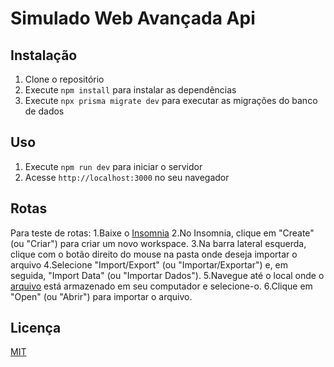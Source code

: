 # Simulado Web Avançada Api


## Instalação

1. Clone o repositório
2. Execute `npm install` para instalar as dependências
3. Execute `npx prisma migrate dev` para executar as migrações do banco de dados

## Uso

1. Execute `npm run dev` para iniciar o servidor
2. Acesse `http://localhost:3000` no seu navegador

## Rotas
Para teste de rotas:
1.Baixe o [Insomnia](https://insomnia.rest/download)
2.No Insomnia, clique em "Create" (ou "Criar") para criar um novo workspace.
3.Na barra lateral esquerda, clique com o botão direito do mouse na pasta onde deseja importar o arquivo
4.Selecione "Import/Export" (ou "Importar/Exportar") e, em seguida, "Import Data" (ou "Importar Dados").
5.Navegue até o local onde o [arquivo](https://github.com/danielsmar/SIMULADO-1B-WEB/blob/main/Insomnia_2023-10-04.json) está armazenado em seu computador e selecione-o.
6.Clique em "Open" (ou "Abrir") para importar o arquivo.

## Licença

[MIT](https://choosealicense.com/licenses/mit/)
